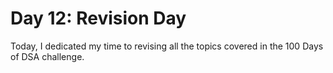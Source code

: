 # Day 12: Revision Day

Today, I dedicated my time to revising all the topics covered in the 100 Days of DSA challenge.